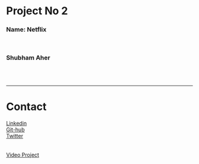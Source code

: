 <h1> Project No 2</h1>
<h3> Name: Netflix </h3>
<br>
<h3> Shubham Aher</h3>
<br>
<br>




<hr>
<h1> Contact</h1>
 <link rel="stylesheet" href="https://cdnjs.cloudflare.com/ajax/libs/font-awesome/4.7.0/css/font-awesome.min.css">
                            <div class="icon"><a href="https://www.linkedin.com/in/shubham-aher-9a4833197/" class="fa fa-linkedin">Linkedin</a></div>
                            <div class="icon"><a href="https://github.com/Shubhamaher1" class="fa fa-github">Git-hub</a></div>
                            <div class="icon"><a href="https://www.linkedin.com/in/shubham-aher-9a4833197/" class="fa fa-twitter">Twitter</a></div>
<br>
<br>
<div  > <a href ="https://drive.google.com/file/d/18fm7zDardQojCsqUEovbGrAahYkT00Hv/view?usp=sharing" target="_blank" >Video Project</a></div>

